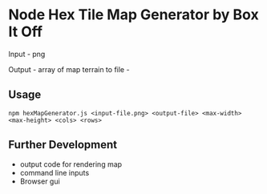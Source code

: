 # Node Hex Tile Map Generator by Box It Off

Input - png

Output - array of map terrain to file - 

## Usage
`npm hexMapGenerator.js <input-file.png> <output-file> <max-width> <max-height> <cols> <rows>`

## Further Development
- output code for rendering map
- command line inputs
- Browser gui

